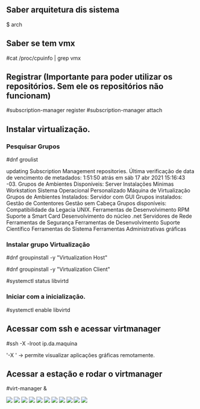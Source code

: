 
## Saber arquitetura dis sistema
$ arch

## Saber se tem vmx

#cat /proc/cpuinfo | grep vmx

## Registrar (Importante para poder utilizar os repositórios. Sem ele os repositórios não funcionam)

#subscription-manager register
#subscription-manager attach

## Instalar virtualização.

### Pesquisar Grupos

#dnf groulist

updating Subscription Management repositories.
Última verificação de data de vencimento de metadados: 1:51:50 atrás em sáb 17 abr 2021 15:16:43 -03.
Grupos de Ambientes Disponíveis:
   Server
   Instalações Mínimas
   Workstation
   Sistema Operacional Personalizado
   Máquina de Virtualização
Grupos de Ambientes Instalados:
   Servidor com GUI
Grupos instalados:
   Gestão de Contentores
   Gestão sem Cabeça
Grupos disponíveis:
   Compatibilidade da Legacia UNIX.
   Ferramentas de Desenvolvimento RPM
   Suporte a Smart Card
   Desenvolvimento do núcleo .net
   Servidores de Rede
   Ferramentas de Segurança
   Ferramentas de Desenvolvimento
   Suporte Científico
   Ferramentas do Sistema
   Ferramentas Administrativas gráficas

### Instalar grupo Virtualização
#dnf groupinstall -y "Virtualization Host"

#dnf groupinstall -y "Virtualization Client"

#systemctl status libvirtd

### Iniciar com a inicialização.

#systemctl enable libvirtd

## Acessar com ssh e acessar virtmanager

#ssh -X -lroot ip.da.maquina
 
 '-X ' -> permite visualizar aplicações gráficas remotamente.


## Acessar a estação e rodar o virtmanager 

#virt-manager &

<img src="virt-manager1.png">
<img src="virt-manager2.png">
<img src="virt-manager3.png">
<img src="virt-manager4.png">
<img src="virt-manager5.png">
<img src="virt-manager6.png">
<img src="virt-manager7.png">
<img src="virt-manager8.png">
<img src="virt-manager9.png">
<img src="virt-manager10.png">
<img src="virt-manager11.png">
